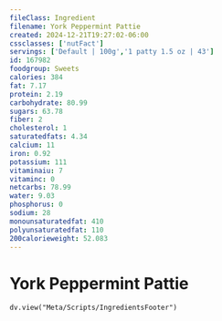 ```yaml
---
fileClass: Ingredient
filename: York Peppermint Pattie
created: 2024-12-21T19:27:02-06:00
cssclasses: ['nutFact']
servings: ['Default | 100g','1 patty 1.5 oz | 43']
id: 167982
foodgroup: Sweets
calories: 384
fat: 7.17
protein: 2.19
carbohydrate: 80.99
sugars: 63.78
fiber: 2
cholesterol: 1
saturatedfats: 4.34
calcium: 11
iron: 0.92
potassium: 111
vitaminaiu: 7
vitaminc: 0
netcarbs: 78.99
water: 9.03
phosphorus: 0
sodium: 28
monounsaturatedfat: 410
polyunsaturatedfat: 110
200calorieweight: 52.083
---
```


# York Peppermint Pattie

```dataviewjs
dv.view("Meta/Scripts/IngredientsFooter")
```